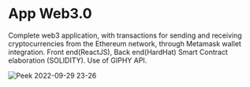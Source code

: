 # App Web3.0

Complete web3 application,
with transactions for sending and receiving cryptocurrencies from the Ethereum network, 
through Metamask wallet integration.
Front end(ReactJS), 
Back end(HardHat) 
Smart Contract elaboration (SOLIDITY).
Use of GIPHY API.

![Peek 2022-09-29 23-26](https://user-images.githubusercontent.com/99200113/193176920-300777f7-9e3e-4d25-8d78-8319d5304f36.gif)
